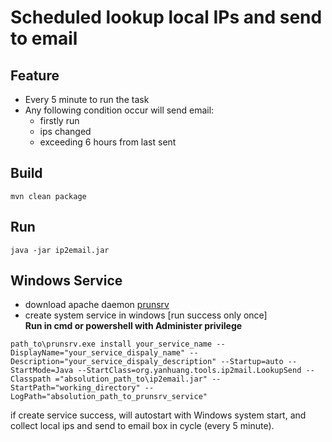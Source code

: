 # Scheduled lookup local IPs and send to email
## Feature
- Every 5 minute to run the task
- Any following condition occur will send email:
  - firstly run
  - ips changed
  - exceeding 6 hours from last sent

## Build
```shell
mvn clean package
```

## Run
```shell
java -jar ip2email.jar
```

## Windows Service
- download apache daemon
  [prunsrv](https://downloads.apache.org/commons/daemon/binaries/windows/)
- create system service in windows  [run success only once]  
**Run in cmd or powershell with Administer privilege**
```shell
path_to\prunsrv.exe install your_service_name --DisplayName="your_service_dispaly_name" --Description="your_service_dispaly_description" --Startup=auto --StartMode=Java --StartClass=org.yanhuang.tools.ip2mail.LookupSend --Classpath	="absolution_path_to\ip2email.jar" --StartPath="working_directory" --LogPath="absolution_path_to_prunsrv_service"
```
if create service success, will autostart with Windows system start, and collect local ips and send to email box in cycle (every 5 minute).